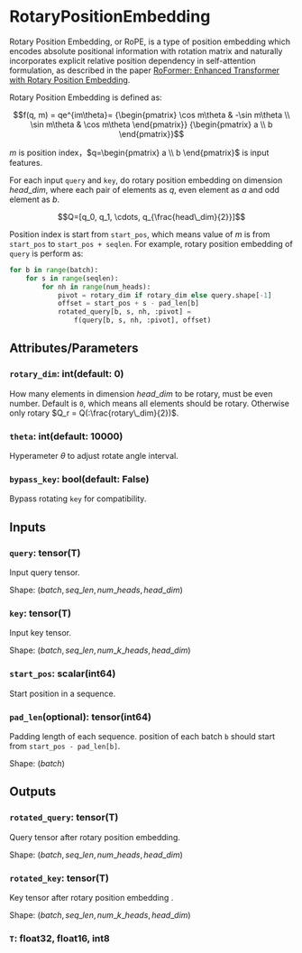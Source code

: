 # RotaryPositionEmbedding

Rotary Position Embedding, or RoPE, is a type of position embedding which encodes absolute positional information with rotation matrix and naturally incorporates explicit relative position dependency in self-attention formulation, as described in the paper [RoFormer: Enhanced Transformer with Rotary Position Embedding](https://arxiv.org/abs/2104.09864v4). 

Rotary Position Embedding is defined as:

$$f(q, m) = qe^{im\theta}= {\begin{pmatrix} \cos m\theta & -\sin m\theta \\ \sin m\theta & \cos m\theta \end{pmatrix}} {\begin{pmatrix} a \\ b \end{pmatrix}}$$

$m$ is position index，$q=\begin{pmatrix} a \\ b \end{pmatrix}$ is input features.

For each input `query` and `key`, do rotary position embedding on dimension $head\_dim$, where each pair of elements as $q$, even element as $a$ and odd element as $b$.

$$Q=[q_0, q_1, \cdots, q_{\frac{head\_dim}{2}}]$$

Position index is start from `start_pos`, which means value of $m$ is from `start_pos` to `start_pos + seqlen`. For example, rotary position embedding of `query` is perform as:

```python
for b in range(batch):
    for s in range(seqlen):
        for nh in range(num_heads):
            pivot = rotary_dim if rotary_dim else query.shape[-1]
            offset = start_pos + s - pad_len[b]
            rotated_query[b, s, nh, :pivot] =
                f(query[b, s, nh, :pivot], offset)
```

## Attributes/Parameters

### `rotary_dim`: int(default: 0)

How many elements in dimension $head\_dim$ to be rotary, must be even number. Default is `0`, which means all elements should be rotary. Otherwise only rotary $Q_r = Q(:\frac{rotary\_dim}{2})$.

### `theta`: int(default: 10000)

Hyperameter $\theta$ to adjust rotate angle interval.

### `bypass_key`: bool(default: False)

Bypass rotating `key` for compatibility.

## Inputs

### `query`: tensor(T)

Input query tensor.

Shape: $(batch, seq\_len, num\_heads, head\_dim)$

### `key`: tensor(T)

Input key tensor.

Shape: $(batch, seq\_len, num\_k\_heads, head\_dim)$

### `start_pos`: scalar(int64)

Start position in a sequence.

### `pad_len`(optional): tensor(int64)

Padding length of each sequence. position of each batch `b` should start from `start_pos - pad_len[b]`.

Shape: $(batch)$

## Outputs

### `rotated_query`: tensor(T)

Query tensor after rotary position embedding.

Shape: $(batch, seq\_len, num\_heads, head\_dim)$

### `rotated_key`: tensor(T)

Key tensor after rotary position embedding .

Shape: $(batch, seq\_len, num\_k\_heads, head\_dim)$

### `T`: float32, float16, int8
